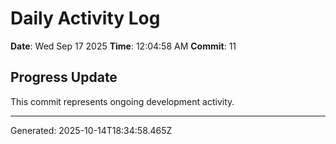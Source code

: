 # Daily Activity Log

**Date**: Wed Sep 17 2025
**Time**: 12:04:58 AM
**Commit**: 11

## Progress Update

This commit represents ongoing development activity.

---
Generated: 2025-10-14T18:34:58.465Z
